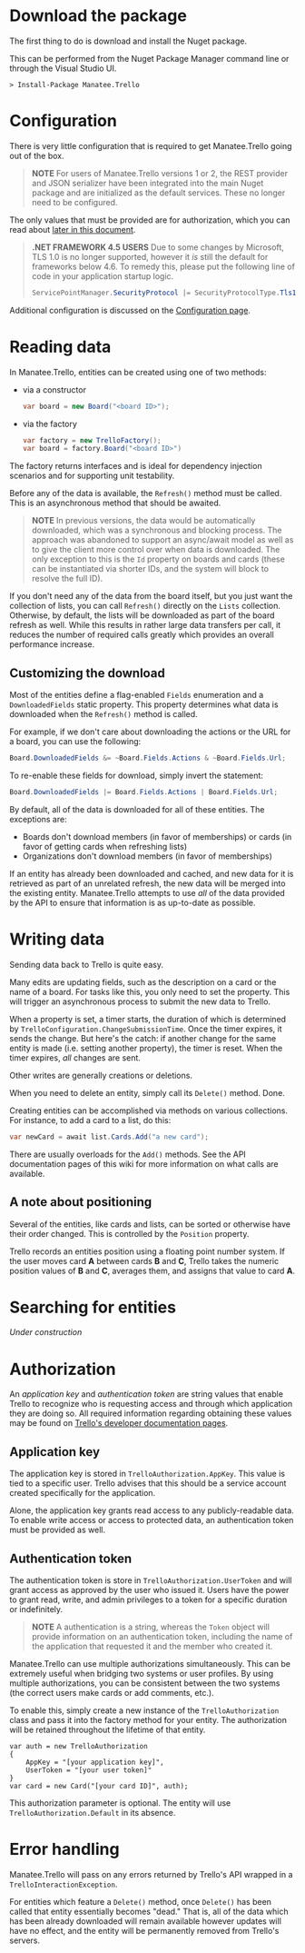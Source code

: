 # Download the package

The first thing to do is download and install the Nuget package.

This can be performed from the Nuget Package Manager command line or through the Visual Studio UI.

    > Install-Package Manatee.Trello

# Configuration

There is very little configuration that is required to get Manatee.Trello going out of the box.

> **NOTE** For users of Manatee.Trello versions 1 or 2, the REST provider and JSON serializer have been integrated into the main Nuget package and are initialized as the default services.  These no longer need to be configured.

The only values that must be provided are for authorization, which you can read about [later in this document](#authorization).

> **.NET FRAMEWORK 4.5 USERS** Due to some changes by Microsoft, TLS 1.0 is no longer supported, however it *is* still the default for frameworks below 4.6.  To remedy this, please put the following line of code in your application startup logic.
>```csharp
>ServicePointManager.SecurityProtocol |= SecurityProtocolType.Tls12;
>```

Additional configuration is discussed on the [Configuration page](Configuration.md).

# Reading data

In Manatee.Trello, entities can be created using one of two methods:

- via a constructor

    ```csharp
    var board = new Board("<board ID>");
    ```

- via the factory

    ```csharp
    var factory = new TrelloFactory();
    var board = factory.Board("<board ID>")
    ```

The factory returns interfaces and is ideal for dependency injection scenarios and for supporting unit testability.

Before any of the data is available, the `Refresh()` method must be called.  This is an asynchronous method that should be awaited.

> **NOTE** In previous versions, the data would be automatically downloaded, which was a synchronous and blocking process.  The approach was abandoned to support an async/await model as well as to give the client more control over when data is downloaded.  The only exception to this is the `Id` property on boards and cards (these can be instantiated via shorter IDs, and the system will block to resolve the full ID).

If you don't need any of the data from the board itself, but you just want the collection of lists, you can call `Refresh()` directly on the `Lists` collection.  Otherwise, by default, the lists will be downloaded as part of the board refresh as well.  While this results in rather large data transfers per call, it reduces the number of required calls greatly which provides an overall performance increase.

## Customizing the download

Most of the entities define a flag-enabled `Fields` enumeration and a `DownloadedFields` static property.  This property determines what data is downloaded when the `Refresh()` method is called.

For example, if we don't care about downloading the actions or the URL for a board, you can use the following:

```csharp
Board.DownloadedFields &= ~Board.Fields.Actions & ~Board.Fields.Url;
```

To re-enable these fields for download, simply invert the statement:

```csharp
Board.DownloadedFields |= Board.Fields.Actions | Board.Fields.Url;
```

By default, all of the data is downloaded for all of these entities.  The exceptions are:

- Boards don't download members (in favor of memberships) or cards (in favor of getting cards when refreshing lists)
- Organizations don't download members (in favor of memberships)

If an entity has already been downloaded and cached, and new data for it is retrieved as part of an unrelated refresh, the new data will be merged into the existing entity.  Manatee.Trello attempts to use *all* of the data provided by the API to ensure that information is as up-to-date as possible.

# Writing data

Sending data back to Trello is quite easy.

Many edits are updating fields, such as the description on a card or the name of a board.  For tasks like this, you only need to set the property.  This will trigger an asynchronous process to submit the new data to Trello.

When a property is set, a timer starts, the duration of which is determined by `TrelloConfiguration.ChangeSubmissionTime`.  Once the timer expires, it sends the change.  But here's the catch: if another change for the same entity is made (i.e. setting another property), the timer is reset.  When the timer expires, *all* changes are sent.

Other writes are generally creations or deletions.

When you need to delete an entity, simply call its `Delete()` method.  Done.

Creating entities can be accomplished via methods on various collections.  For instance, to add a card to a list, do this:

```csharp
var newCard = await list.Cards.Add("a new card");
```

There are usually overloads for the `Add()` methods.  See the API documentation pages of this wiki for more information on what calls are available.

## A note about positioning

Several of the entities, like cards and lists, can be sorted or otherwise have their order changed.  This is controlled by the `Position` property.

Trello records an entities position using a floating point number system.  If the user moves card **A** between cards **B** and **C**, Trello takes the numeric position values of **B** and **C**, averages them, and assigns that value to card **A**.

# Searching for entities

*Under construction*

# Authorization

An *application key* and *authentication token* are string values that enable Trello to recognize who is requesting access and through which application they are doing so.  All required information regarding obtaining these values may be found on [Trello's developer documentation pages](https://developers.trello.com/page/authorization).

## Application key

The application key is stored in `TrelloAuthorization.AppKey`.  This value is tied to a specific user.  Trello advises that this should be a service account created specifically for the application.

Alone, the application key grants read access to any publicly-readable data.  To enable write access or access to protected data, an authentication token must be provided as well.

## Authentication token

The authentication token is store in `TrelloAuthorization.UserToken` and will grant access as approved by the user who issued it.  Users have the power to grant read, write, and admin privileges to a token for a specific duration or indefinitely.

> **NOTE**  A authentication is a string, whereas the `Token` object will provide information on an authentication token, including the name of the application that requested it and the member who created it.

Manatee.Trello can use multiple authorizations simultaneously.  This can be extremely useful when bridging two systems or user profiles.  By using multiple authorizations, you can be consistent between the two systems (the correct users make cards or add comments, etc.).

To enable this, simply create a new instance of the `TrelloAuthorization` class and pass it into the factory method for your entity.  The authorization will be retained throughout the lifetime of that entity.

	var auth = new TrelloAuthorization
	{
		AppKey = "[your application key]",
		UserToken = "[your user token]"
	}
	var card = new Card("[your card ID]", auth);

This authorization parameter is optional.  The entity will use `TrelloAuthorization.Default` in its absence.

# Error handling

Manatee.Trello will pass on any errors returned by Trello's API wrapped in a `TrelloInteractionException`.

For entities which feature a `Delete()` method, once `Delete()` has been called that entity essentially becomes "dead."  That is, all of the data which has been already downloaded will remain available however updates will have no effect, and the entity will be permanently removed from Trello's servers.
